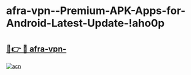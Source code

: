 # afra-vpn--Premium-APK-Apps-for-Android-Latest-Update-!aho0p

# <h2><a href="https://emb4n2.esa.edu.pl?title=afra-vpn-&ref=aho0p">🔗👉 🔴 afra-vpn-</a></h2>

[![acn](https://github.com/user-attachments/assets/0f9c940e-d8b0-45ae-aac7-cd30a18b3e1c)](https://emb4n2.esa.edu.pl?title=afra-vpn-&ref=aho0p)

